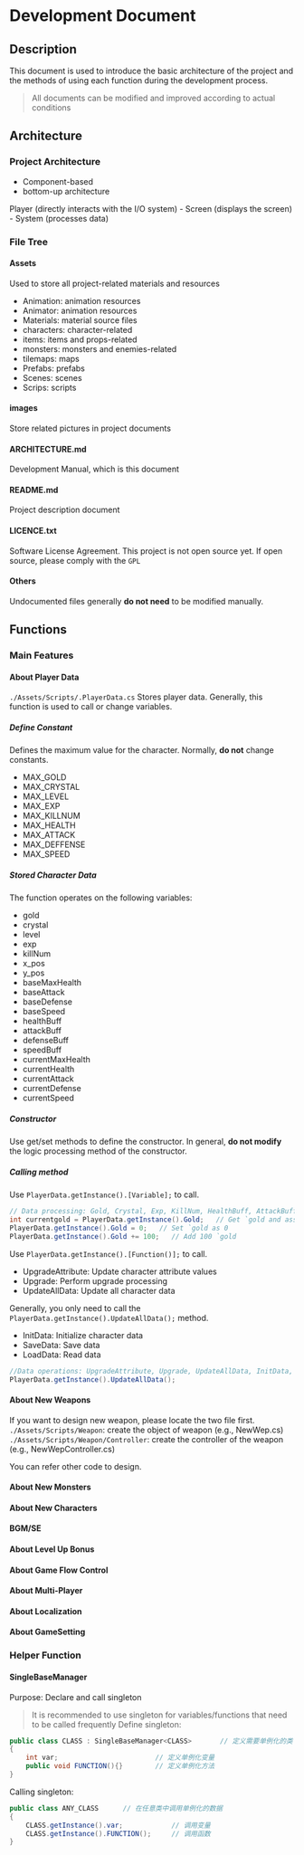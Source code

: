 # Development Document
## Description

This document is used to introduce the basic architecture of the project and the methods of using each function during the development process.

> All documents can be modified and improved according to actual conditions

## Architecture
### Project Architecture
+ Component-based
+ bottom-up architecture

Player (directly interacts with the I/O system) - Screen (displays the screen) - System (processes data)

### File Tree
#### Assets
Used to store all project-related materials and resources
+ Animation: animation resources
+ Animator: animation resources
+ Materials: material source files
+ characters: character-related
+ items: items and props-related
+ monsters: monsters and enemies-related
+ tilemaps: maps
+ Prefabs: prefabs
+ Scenes: scenes
+ Scrips: scripts
#### images
Store related pictures in project documents
#### ARCHITECTURE.md
Development Manual, which is this document
#### README.md
Project description document
#### LICENCE.txt
Software License Agreement. This project is not open source yet. If open source, please comply with the `GPL`
#### Others
Undocumented files generally **do not need** to be modified manually.



<!-- You can add the functions you intend to or have already implemented in the following part -->
## Functions
### Main Features
#### About Player Data
`./Assets/Scripts/.PlayerData.cs`
Stores player data. Generally, this function is used to call or change variables.
##### Define Constant
Defines the maximum value for the character. Normally, **do not** change constants.
+ MAX_GOLD
+ MAX_CRYSTAL
+ MAX_LEVEL
+ MAX_EXP
+ MAX_KILLNUM
+ MAX_HEALTH
+ MAX_ATTACK
+ MAX_DEFFENSE
+ MAX_SPEED

##### Stored Character Data
The function operates on the following variables:
+ gold
+ crystal
+ level
+ exp
+ killNum
+ x_pos
+ y_pos
+ baseMaxHealth
+ baseAttack
+ baseDefense
+ baseSpeed
+ healthBuff
+ attackBuff
+ defenseBuff
+ speedBuff
+ currentMaxHealth
+ currentHealth
+ currentAttack
+ currentDefense
+ currentSpeed

##### Constructor
Use get/set methods to define the constructor.
In general, **do not modify** the logic processing method of the constructor.

##### Calling method
Use `PlayerData.getInstance().[Variable];` to call.
```c#
// Data processing: Gold, Crystal, Exp, KillNum, HealthBuff, AttackBuff, DefenseBuff, SpeedBuff, CurrentMaxHealth, CurrentHealth, CurrentAttack, CurrentDefense, CurrentSoeed, X_pos, Y_pos
int currentgold = PlayerData.getInstance().Gold;   // Get `gold and assign it to `currentgold
PlayerData.getInstance().Gold = 0;   // Set `gold as 0
PlayerData.getInstance().Gold += 100;   // Add 100 `gold
```

Use `PlayerData.getInstance().[Function()];` to call.
+ UpgradeAttribute: Update character attribute values
+ Upgrade: Perform upgrade processing
+ UpdateAllData: Update all character data

Generally, you only need to call the `PlayerData.getInstance().UpdateAllData();` method.
+ InitData: Initialize character data
+ SaveData: Save data
+ LoadData: Read data

```c#
//Data operations: UpgradeAttribute, Upgrade, UpdateAllData, InitData, SaveData, LoadData
PlayerData.getInstance().UpdateAllData();
```

#### About New Weapons
If you want to design new weapon, please locate the two file first. 
`./Assets/Scripts/Weapon`: create the object of weapon (e.g., NewWep.cs)
`./Assets/Scripts/Weapon/Controller`: create the controller of the weapon (e.g., NewWepController.cs)

You can refer other code to design.

#### About New Monsters
<!-- Add Here -->

#### About New Characters
<!-- Add Here -->

#### BGM/SE
<!-- Add Here -->

#### About Level Up Bonus
<!-- Add Here -->

#### About Game Flow Control
<!-- Add Here -->

#### About Multi-Player
<!-- Add Here -->

#### About Localization
<!-- Add Here -->

#### About GameSetting
<!-- Add Here -->

### Helper Function
#### SingleBaseManager
Purpose: Declare and call singleton
> It is recommended to use singleton for variables/functions that need to be called frequently
Define singleton: 
```c#
public class CLASS : SingleBaseManager<CLASS>       // 定义需要单例化的类 `CLASS
{
    int var;                        // 定义单例化变量
    public void FUNCTION(){}        // 定义单例化方法 
}
```


Calling singleton:
```c#
public class ANY_CLASS      // 在任意类中调用单例化的数据
{
    CLASS.getInstance().var;            // 调用变量
    CLASS.getInstance().FUNCTION();     // 调用函数
}
```
